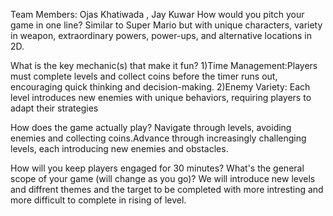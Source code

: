Team Members: Ojas Khatiwada , Jay Kuwar 
How would you pitch your game in one line? 
Similar to Super Mario but with unique characters, variety in weapon, extraordinary powers, power-ups, and alternative locations in 2D.

What is the key mechanic(s) that make it fun?
1)Time Management:Players must complete levels and collect coins before the timer runs out, encouraging quick thinking and decision-making.
2)Enemy Variety: Each level introduces new enemies with unique behaviors, requiring players to adapt their strategies

How does the game actually play?
Navigate through levels, avoiding enemies and collecting coins.Advance through increasingly challenging levels, each introducing new enemies and obstacles.

How will you keep players engaged for 30 minutes? What's the general scope of your game (will change as you go)? 
We will introduce new levels and diffrent themes and the target to be completed with more intresting and more difficult to complete in rising of level.
